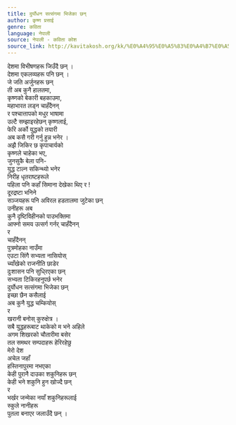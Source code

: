 ```yaml
---
title: दुर्योधन सत्संगमा भिजेका छन्
author: कृष्ण प्रसाई
genre: कविता
language: नेपाली
source: नेपाली - कविता कोश
source_link: http://kavitakosh.org/kk/%E0%A4%95%E0%A5%83%E0%A4%B7%E0%A5%8D%E0%A4%A3_%E0%A4%AA%E0%A5%8D%E0%A4%B0%E0%A4%B8%E0%A4%BE%E0%A4%88
---
```


देशमा विभीषणहरू जिउँदै छन् ।  
देशमा एकलव्यहरू पनि छन् ।  
जे जति अर्जुनहरू छन्  
ती अब कुनै हालतमा,  
कृष्णको बेकारी बहकाउमा,  
महाभारत लड्न चाहँदैनन्  
र पश्चात्तापको मधुर भाषामा  
उल्टै सम्झाइरहेछन् कृष्णलाई,  
फेरि अर्को युद्धको तयारी  
अब कसै गरी गर्नु हुन्न भनेर ।  
अझै जिकिर छ कृपाचार्यको  
कृष्णले चाहेका भए,  
जुनसुकै बेला पनि-  
युद्ध टाल्न सकिन्थ्यो भनेर  
निरीह धृतराष्टहरूले  
पहिला पनि कहाँ सिमाना देखेका थिए र !  
दूरद्रष्टा भनिने  
सञ्जयहरू पनि अविरल हडतालमा जुटेका छन्  
उनीहरू अब  
कुनै दृष्टिविहीनको पाउभक्तिमा  
आफ्नो समय उत्सर्ग गर्नर् चाहँदैनन्  
र  
चाहँदैनन्  
पुत्रमोहका नाउँमा  
एउटा सिंगै सभ्यता नासियोस्  
च्याँखेको राजनीति छाडेर  
दुःशासन पनि सुधि्रएका छन्  
सभ्यता टिकिरहनुपर्छ भनेर  
दुर्योधन सत्संगमा भिजेका छन्  
इच्छा छैन कसैलाई  
अब कुनै युद्ध चम्कियोस्  
र  
खरानी बनोस् कुरुक्षेत्र ।  
सबै युद्धहरूबाट थाकेको म भने अहिले  
अगम शिखरको चौतारीमा बसेर  
तल समथर सम्पदाहरू हेरिरहेछु  
मेरो देश  
अचेल जहाँ  
हस्तिनापुरमा नभएका  
केही पुरानै दाउका शकुनिहरू छन्  
केही भने शकुनि हुन खोज्दै छन्  
र  
भर्खर जन्मेका नयाँ शकुनिहरूलाई  
स्कुले नानीहरू  
पुतला बनाएर जलाउँदै छन् ।
